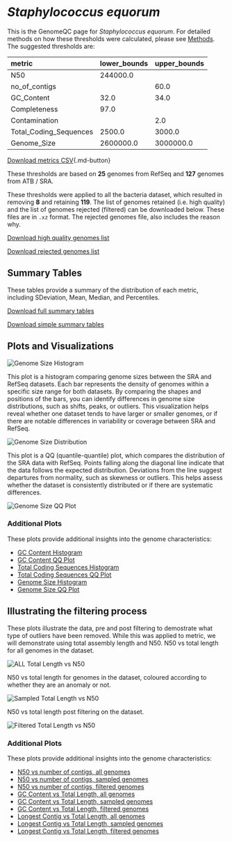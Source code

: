 # *Staphylococcus equorum*

This is the GenomeQC page for *Staphylococcus equorum*. For detailed methods on how these thresholds were calculated, please see [Methods](../../methods.md).
The suggested thresholds are: 

| metric                 | lower_bounds   | upper_bounds   |
|:-----------------------|:---------------|:---------------|
| N50                    | 244000.0       |                |
| no_of_contigs          |                | 60.0           |
| GC_Content             | 32.0           | 34.0           |
| Completeness           | 97.0           |                |
| Contamination          |                | 2.0            |
| Total_Coding_Sequences | 2500.0         | 3000.0         |
| Genome_Size            | 2600000.0      | 3000000.0      |

[Download metrics CSV](Staphylococcus_equorum_metrics.csv){.md-button}


These thresholds are based on **25** genomes from RefSeq and **127** genomes from ATB / SRA.

These thresholds were applied to all the bacteria dataset, which resulted in removing **8** and retaining **119**.
The list of genomes retained (i.e. high quality) and the list of genomes rejected (filtered) can be downloaded below. These files are in `.xz` format. The rejected genomes file, also includes the reason why.

[Download high quality genomes list](Staphylococcus_equorum_high_quality_genomes.csv.xz)


[Download rejected genomes list](Staphylococcus_equorum_filtered_out_genomes.csv.xz)



## Summary Tables
These tables provide a summary of the distribution of each metric, including SDeviation, Mean, Median, and Percentiles.

[Download full summary tables](summary.csv)

[Download simple summary tables](selected_summary.csv)

## Plots and Visualizations

![Genome Size Histogram](Genome_Size_refseq_histogram_kde.png)

This plot is a histogram comparing genome sizes between the SRA and RefSeq datasets. Each bar represents the density of genomes within a specific size range for both datasets. By comparing the shapes and positions of the bars, you can identify differences in genome size distributions, such as shifts, peaks, or outliers. This visualization helps reveal whether one dataset tends to have larger or smaller genomes, or if there are notable differences in variability or coverage between SRA and RefSeq.

![Genome Size Distribution](Genome_Size_refseq_histogram_kde.png)

This plot is a QQ (quantile-quantile) plot, which compares the distribution of the SRA data with RefSeq. Points falling along the diagonal line indicate that the data follows the expected distribution. Deviations from the line suggest departures from normality, such as skewness or outliers. This helps assess whether the dataset is consistently distributed or if there are systematic differences.

![Genome Size QQ Plot](Genome_Size_refseq_qqplot.png)

### Additional Plots

These plots provide additional insights into the genome characteristics:

- [GC Content Histogram](GC_Content_refseq_histogram_kde.png)
- [GC Content QQ Plot](GC_Content_refseq_qqplot.png)
- [Total Coding Sequences Histogram](Total_Coding_Sequences_refseq_histogram_kde.png)
- [Total Coding Sequences QQ Plot](Total_Coding_Sequences_refseq_qqplot.png)
- [Genome Size Histogram](Genome_Size_refseq_histogram_kde.png)
- [Genome Size QQ Plot](Genome_Size_refseq_qqplot.png)
## Illustrating the filtering process
These plots illustrate the data, pre and post filtering to demostrate what type of outliers have been removed. While this was applied to metric, we will demonstrate using total assembly length and N50.
N50 vs total length for all genomes in the dataset.

![ALL Total Length vs N50](Staphylococcus_equorum_all_total_length_N50.png)

N50 vs total length for genomes in the dataset, coloured according to whether they are an anomaly or not.

![Sampled Total Length vs N50](Staphylococcus_equorum_sample_total_length_N50.png)

N50 vs total length post filtering on the dataset.

![Filtered Total Length vs N50](Staphylococcus_equorum_filt_total_length_N50.png)

### Additional Plots

These plots provide additional insights into the genome characteristics:

- [N50 vs number of contigs, all genomes](Staphylococcus_equorum_all_N50_number.png)
- [N50 vs number of contigs, sampled genomes](Staphylococcus_equorum_sample_N50_number.png)
- [N50 vs number of contigs, filtered genomes](Staphylococcus_equorum_filt_N50_number.png)
- [GC Content vs Total Length, all genomes](Staphylococcus_equorum_all_total_length_GC_Content.png)
- [GC Content vs Total Length, sampled genomes](Staphylococcus_equorum_sample_total_length_GC_Content.png)
- [GC Content vs Total Length, filtered genomes](Staphylococcus_equorum_filt_total_length_GC_Content.png)
- [Longest Contig vs Total Length, all genomes](Staphylococcus_equorum_all_total_length_longest.png)
- [Longest Contig vs Total Length, sampled genomes](Staphylococcus_equorum_sample_total_length_longest.png)
- [Longest Contig vs Total Length, filtered genomes](Staphylococcus_equorum_filt_total_length_longest.png)
